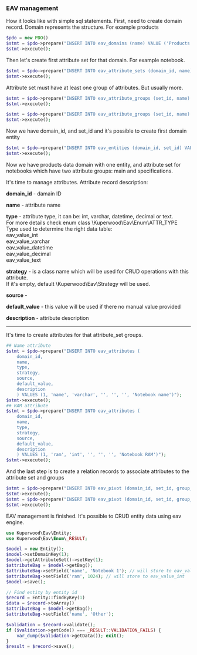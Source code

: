 ### EAV management
How it looks like with simple sql statements.
First, need to create domain record. Domain represents the structure. For example products
```php
$pdo = new PDO()
$stmt = $pdo->prepare("INSERT INTO eav_domains (name) VALUE ('Products')");
$stmt->execute();
```
Then let's create first attribute set for that domain. For example notebook.
```php
$stmt = $pdo->prepare("INSERT INTO eav_attribute_sets (domain_id, name) VALUE (1, 'Notebooks')");
$stmt->execute();
```
Attribute set must have at least one group of attributes. But usually more. 
```php
$stmt = $pdo->prepare("INSERT INTO eav_attribute_groups (set_id, name) VALUE (1, 'Main')");
$stmt->execute();

$stmt = $pdo->prepare("INSERT INTO eav_attribute_groups (set_id, name) VALUE (1, 'Specifications')");
$stmt->execute();
```
Now we have domain_id, and set_id and it's possible to create first domain entity
```php
$stmt = $pdo->prepare("INSERT INTO eav_entities (domain_id, set_id) VALUE (1, 1)");
$stmt->execute();
```
Now we have products data domain with one entity, and attribute set for notebooks which have two attribute groups: main and specifications.

It's time to manage attributes.
Attribute record description: <br>

**domain_id** - damain ID <br>

**name** - attribute name <br>

**type** - attribute type, it can be: int, varchar, datetime, decimal or text. <br>
For more details check enum class \Kuperwood\Eav\Enum\ATTR_TYPE<br>
Type used to determine the right data table:<br>
eav_value_int <br>
eav_value_varchar <br>
eav_value_datetime <br>
eav_value_decimal <br>
eav_value_text <br>

**strategy** - is a class name which will be used for CRUD operations with this attribute.<br>
If it's empty, default \Kuperwood\Eav\Strategy will be used.

**source** - 

**default_value** - this value will be used if there no manual value provided

**description** - attribute description
<hr>

It's time to create attributes for that attribute_set groups.
```php
## Name attribute
$stmt = $pdo->prepare("INSERT INTO eav_attributes (
    domain_id, 
    name, 
    type, 
    strategy, 
    source, 
    default_value, 
    description
    ) VALUES (1, 'name', 'varchar', '', '', '', 'Notebook name')");
$stmt->execute();
## RAM attribute
$stmt = $pdo->prepare("INSERT INTO eav_attributes (
    domain_id, 
    name, 
    type, 
    strategy, 
    source, 
    default_value, 
    description
    ) VALUES (1, 'ram', 'int', '', '', '', 'Notebook RAM')");
$stmt->execute();
```
And the last step is to create a relation records to associate attributes to the attribute set and groups
```php
$stmt = $pdo->prepare("INSERT INTO eav_pivot (domain_id, set_id, group_id, attribute_id) VALUE (1,1,1,1)");
$stmt->execute();
$stmt = $pdo->prepare("INSERT INTO eav_pivot (domain_id, set_id, group_id, attribute_id) VALUE (1,1,2,2)");
$stmt->execute();
```

EAV management is finished. It's possible to CRUD entity data using eav engine.
```php
use Kuperwood\Eav\Entity;
use Kuperwood\Eav\Enum\_RESULT;

$model = new Entity();
$model->setDomainKey(1);
$model->getAttributeSet()->setKey(1);
$attributeBag = $model->getBag();
$attributeBag->setField('name', 'Notebook 1'); // will store to eav_value_varchar
$attributeBag->setField('ram', 1024); // will store to eav_value_int
$model->save();

// Find entity by entity id
$record = Entity::findByKey(1)
$data = $record->toArray()
$attributeBag = $model->getBag();
$attributeBag->setField('name', 'Other');

$validation = $record->validate();
if ($validation->getCode() === _RESULT::VALIDATION_FAILS) {
    var_dump($validation->getData()); exit();
}
$result = $record->save();
```


